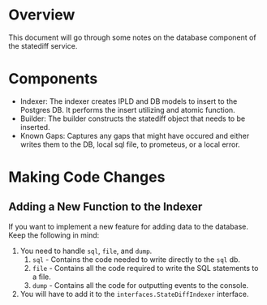 # Overview

This document will go through some notes on the database component of the statediff service.

# Components

- Indexer: The indexer creates IPLD and DB models to insert to the Postgres DB. It performs the insert utilizing and atomic function.
- Builder: The builder constructs the statediff object that needs to be inserted.
- Known Gaps: Captures any gaps that might have occured and either writes them to the DB, local sql file, to prometeus, or a local error.

# Making Code Changes

## Adding a New Function to the Indexer

If you want to implement a new feature for adding data to the database. Keep the following in mind:

1. You need to handle `sql`, `file`, and `dump`.
   1. `sql` - Contains the code needed to write directly to the `sql` db.
   2. `file` - Contains all the code required to write the SQL statements to a file.
   3. `dump` - Contains all the code for outputting events to the console.
2. You will have to add it to the `interfaces.StateDiffIndexer` interface.
